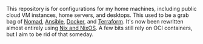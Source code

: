This repository is for configurations for my home machines, including public cloud VM
instances, home servers, and desktops. This used to be a grab bag of
[Nomad](http://developer.hashicorp.com/nomad),
[Ansible](https://www.redhat.com/en/technologies/management/ansible),
[Docker](https://www.docker.com/), and
[Terraform](https://developer.hashicorp.com/terraform). It's now been rewritten almost
entirely using [Nix and NixOS](https://nixos.org/). A few bits still rely on OCI
containers, but I aim to be rid of that someday.
